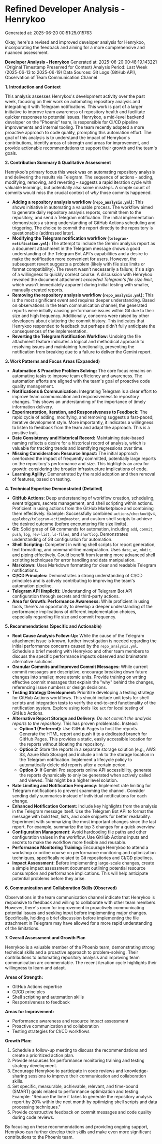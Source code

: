 # Refined Developer Analysis - Henrykoo
Generated at: 2025-06-20 00:51:25.015763

Okay, here's a revised and improved developer analysis for Henrykoo, incorporating the feedback and aiming for a more comprehensive and nuanced assessment.

**Developer Analysis - Henrykoo**
Generated at: 2025-06-20 00:48:19.143221 (Original Timestamp Preserved for Context)
Analysis Period: Last Week (2025-06-13 to 2025-06-19)
Data Sources: Git Logs (GitHub API), Observation of Team Communication Channel

**1. Introduction and Context**

This analysis assesses Henrykoo's development activity over the past week, focusing on their work on automating repository analysis and integrating it with Telegram notifications. This work is part of a larger initiative to improve team awareness of repository health and facilitate quicker responses to potential issues. Henrykoo, a mid-level backend developer on the "Phoenix" team, is responsible for CI/CD pipeline improvements and internal tooling. The team recently adopted a more proactive approach to code quality, prompting this automation effort. The goal of this analysis is to understand the impact of Henrykoo's contributions, identify areas of strength and areas for improvement, and provide actionable recommendations to support their growth and the team's goals.

**2. Contribution Summary & Qualitative Assessment**

Henrykoo's primary focus this week was on automating repository analysis and delivering the results via Telegram. The sequence of actions - adding, modifying, removing, and reverting – suggests a rapid iteration cycle with valuable learnings, but potentially also some missteps. A simple count of commits would miss the crucial context of *why* those commits happened.

*   **Adding a repository analysis workflow (`repo_analysis.yml`):**  This shows initiative in automating a valuable process. The workflow aimed to generate daily repository analysis reports, commit them to the repository, and send a Telegram notification. The initial implementation demonstrates a strong understanding of GitHub Actions scheduling and triggering. The choice to commit the report directly to the repository is questionable (addressed later).
*   **Modifying the Telegram notification workflow (`telegram-notification.yml`):** The attempt to include the Gemini analysis report as a document attachment in the Telegram message shows a good understanding of the Telegram Bot API's capabilities and a desire to make the notification more convenient for users. However, the subsequent revert suggests a problem (likely with file size limits or format compatibility). The revert wasn't necessarily a failure; it's a sign of a willingness to quickly correct course. A discussion with Henrykoo revealed the document attachment *exceeded Telegram's file size limit*, which wasn't immediately apparent during initial testing with smaller, manually created reports.
*   **Removing the repository analysis workflow (`repo_analysis.yml`):**  This is the most significant event and requires deeper understanding. Based on observations in the team communication channel, the generated reports were initially causing performance issues within Git due to their size and high frequency. Additionally, concerns were raised by other developers about cluttering the commit history. This indicates that Henrykoo responded to feedback but perhaps didn't fully anticipate the consequences of the implementation.
*   **Reverting the Telegram Notification Workflow:** Undoing the file attachment feature indicates a logical and methodical approach to resolving issues and maintaining functionality, preventing the notification from breaking due to a failure to deliver the Gemini report.

**3. Work Patterns and Focus Areas (Expanded)**

*   **Automation & Proactive Problem Solving:** The core focus remains on automating tasks to improve team efficiency and awareness. The automation efforts are aligned with the team's goal of proactive code quality management.
*   **Notifications & Communication:** Integrating Telegram is a clear effort to improve team communication and responsiveness to repository changes. This shows an understanding of the importance of timely information delivery.
*   **Experimentation, Iteration, and Responsiveness to Feedback:** The rapid cycle of adding, modifying, and removing suggests a fast-paced, iterative development style. More importantly, it indicates a willingness to listen to feedback from the team and adapt the approach. This is a positive trait.
*   **Date Consistency and Historical Record:** Maintaining date-based naming reflects a desire for a historical record of analysis, which is valuable for tracking trends and identifying regressions over time.
*   **Missing Consideration: Resource Impact:** The initial approach overlooked the impact of frequently committed, potentially large reports on the repository's performance and size. This highlights an area for growth: considering the broader infrastructure implications of code.
*   **Learning Agility:** Demonstrated by the rapid adoption and then removal of features, based on testing.

**4. Technical Expertise Demonstrated (Detailed)**

*   **GitHub Actions:** Deep understanding of workflow creation, scheduling, event triggers, secrets management, and shell scripting within actions. Proficient in using actions from the GitHub Marketplace and combining them effectively. Example: Successfully combined `actions/checkout@v4`, `appleboy/telegram-action@master`, and custom shell scripts to achieve the desired outcome (before encountering file size limits).
*   **Git:** Solid grasp of Git commands for automation, including `add`, `commit`, `push`, `log`, `rev-list`, `ls-files`, and `shortlog`. Demonstrates understanding of Git configuration for automation.
*   **Shell Scripting:** Competent in writing shell scripts for report generation, text formatting, and command-line manipulation. Uses `date`, `wc`, `mkdir`, and piping effectively. Could benefit from learning more advanced shell scripting techniques for error handling and data manipulation.
*   **Markdown:** Uses Markdown formatting for clear and readable Telegram notifications.
*   **CI/CD Principles:** Demonstrates a strong understanding of CI/CD principles and is actively contributing to improving the team's automation pipeline.
*   **Telegram API (Implicit):** Understanding of Telegram Bot API configuration through secrets and third-party actions.
*   **Area for Growth: Performance Awareness:** While proficient in using tools, there's an opportunity to develop a deeper understanding of the performance implications of different implementation choices, especially regarding file size and commit frequency.

**5. Recommendations (Specific and Actionable)**

*   **Root Cause Analysis Follow-Up:** While the cause of the Telegram attachment issue is known, further investigation is needed regarding the initial performance concerns caused by the `repo_analysis.yml`. Schedule a brief meeting with Henrykoo and other team members to discuss the specific performance impacts observed and brainstorm alternative solutions.
*   **Granular Commits and Improved Commit Messages:** While current commit messages are descriptive, encourage breaking down future changes into smaller, more atomic units. Provide training on writing effective commit messages that explain the "why" behind the changes, referencing issue numbers or design decisions.
*   **Testing Strategy Development:** Prioritize developing a testing strategy for GitHub Actions workflows. This should include unit tests for shell scripts and integration tests to verify the end-to-end functionality of the notification system. Explore using tools like `act` for local testing of GitHub Actions.
*   **Alternative Report Storage and Delivery:** *Do not commit the analysis reports to the repository.* This has proven problematic. Instead:
    *   **Option 1 (Preferred):** Use GitHub Pages to host the reports. Generate the HTML report and push it to a dedicated branch for GitHub Pages. This provides a static, easily accessible location for the reports without bloating the repository.
    *   **Option 2:** Store the reports in a separate storage solution (e.g., AWS S3, Azure Blob Storage) and include a link to the storage location in the Telegram notification. Implement a lifecycle policy to automatically delete old reports after a certain period.
    *   **Option 3:** If Gemini Pro supports online API accessibility, generate the reports dynamically to only be generated when actively called and viewed. This might be a higher level solution.
*   **Rate Limiting and Notification Frequency:** Implement rate limiting for Telegram notifications to prevent spamming the channel. Consider sending daily summaries instead of individual notifications for each change.
*   **Enhanced Notification Content:** Include key highlights from the analysis in the Telegram message itself. Use the Telegram Bot API to format the message with bold text, lists, and code snippets for better readability. Experiment with summarizing the most important changes since the last report. For example, summarize the top 3 changes for a quick overview.
*   **Configuration Management:** Avoid hardcoding file paths and other configuration values in the workflow. Use GitHub Actions inputs and secrets to make the workflow more flexible and reusable.
*   **Performance Monitoring Training:** Encourage Henrykoo to attend a workshop or online course on performance monitoring and optimization techniques, specifically related to Git repositories and CI/CD pipelines.
*   **Impact Assessment:** Before implementing large-scale changes, create a simple impact assessment document outlining potential resource consumption and performance implications. This will help anticipate potential problems before they arise.

**6. Communication and Collaboration Skills (Observed)**

Observations in the team communication channel indicate that Henrykoo is responsive to feedback and willing to collaborate with other team members. However, there's room for improvement in proactively communicating potential issues and seeking input before implementing major changes. Specifically, holding a brief discussion before implementing the file attachment in Telegram may have allowed for a more rapid understanding of the limitations.

**7. Overall Assessment and Growth Plan**

Henrykoo is a valuable member of the Phoenix team, demonstrating strong technical skills and a proactive approach to problem-solving. Their contributions to automating repository analysis and improving team communication are commendable. The recent iteration cycle highlights their willingness to learn and adapt.

**Areas of Strength:**

*   GitHub Actions expertise
*   CI/CD principles
*   Shell scripting and automation skills
*   Responsiveness to feedback

**Areas for Improvement:**

*   Performance awareness and resource impact assessment
*   Proactive communication and collaboration
*   Testing strategies for CI/CD workflows

**Growth Plan:**

1.  Schedule a follow-up meeting to discuss the recommendations and create a prioritized action plan.
2.  Provide resources for performance monitoring training and testing strategy development.
3.  Encourage Henrykoo to participate in code reviews and knowledge-sharing sessions to improve their communication and collaboration skills.
4.  Set specific, measurable, achievable, relevant, and time-bound (SMART) goals related to performance optimization and testing. Example: "Reduce the time it takes to generate the repository analysis report by 20% within the next month by optimizing shell scripts and data processing techniques."
5.  Provide constructive feedback on commit messages and code quality during code reviews.

By focusing on these recommendations and providing ongoing support, Henrykoo can further develop their skills and make even more significant contributions to the Phoenix team.
